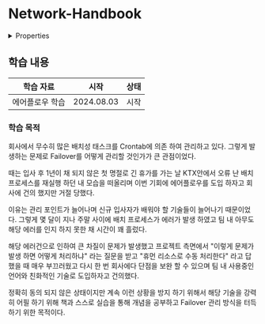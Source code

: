 # Network-Handbook

<details>

<summary>Properties</summary>

:pencil:2024.08.03

</details>

## 학습 내용

|학습 자료|시작|상태|
|:------:|:---:|:---:|
|에어플로우 학습|2024.08.03|시작|

### 학습 목적

회사에서 무수히 많은 배치성 태스크를 Crontab에 의존 하여 관리하고 있다. 그렇게 발생하는 문제로 Failover를 어떻게 관리할 것인가가 큰 관점이었다. 

때는 입사 후 1년이 채 되지 않은 첫 명절로 긴 휴가를 가는 날 KTX안에서 오류 난 배치 프로세스를 재실행 하던 내 모습을 떠올리며 이번 기회에 에어플로우를 도입 하자고 회사에 건의 했지만 거절 당했다. 

이유는 관리 포인트가 늘어나며 신규 입사자가 배워야 할 기술들이 늘어나기 때문이었다. 그렇게 몇 달이 지나 주말 사이에 배치 프로세스가 에러가 발생 하였고 팀 내 아무도 해당 에러를 인지 하지 못한 채 시간이 꽤 흘렀다. 

해당 에러건으로 인하여 큰 차질이 문제가 발생했고 프로젝트 측면에서 "이렇게 문제가 발생 하면 어떻게 처리하냐" 라는 질문을 받고 "휴먼 리소스로 수동 처리한다" 라고 답 했을 때 매우 부끄러웠고 다시 한 번 회사에다 단점을 보완 할 수 있으며 팀 내 사용중인 언어와 친화적인 기술로 도입하자고 건의했다.

정확히 동의 되지 않은 상태이지만 계속 이런 상황을 방지 하기 위해서 해당 기술을 강력히 어필 하기 위해 책과 스스로 실습을 통해 개념을 공부하고 Failover 관리 방식을 터득하기 위한 목적이다.